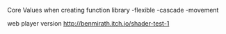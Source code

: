 Core Values when creating function library
-flexible
-cascade
-movement

web player version
http://benmirath.itch.io/shader-test-1
